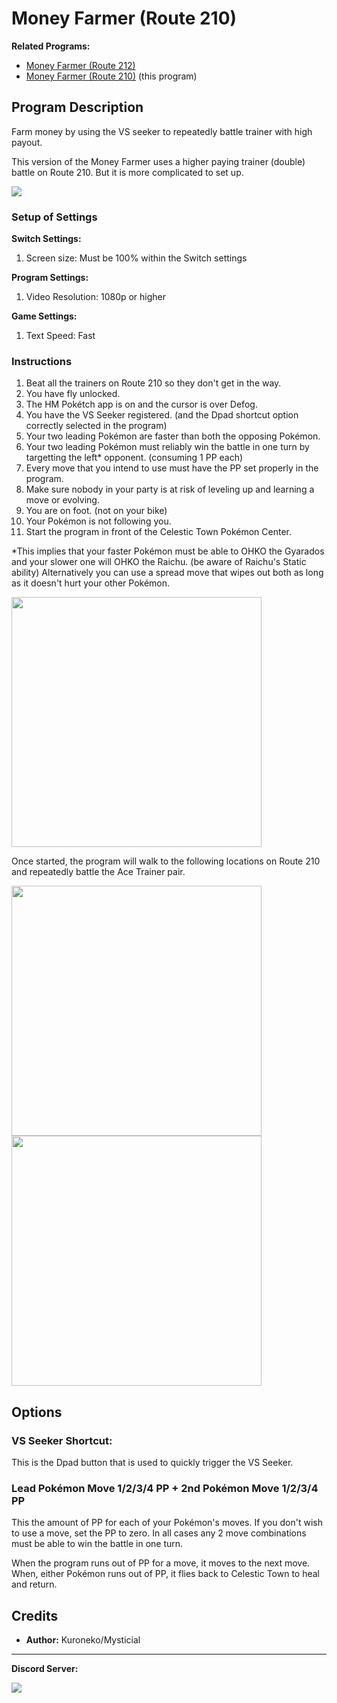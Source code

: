 # Money Farmer (Route 210)

**Related Programs:**
- [Money Farmer (Route 212)](MoneyFarmerRoute212.md)
- [Money Farmer (Route 210)](MoneyFarmerRoute210.md) (this program)

## Program Description

Farm money by using the VS seeker to repeatedly battle trainer with high payout.

This version of the Money Farmer uses a higher paying trainer (double) battle on Route 210. But it is more complicated to set up.

<img src="../images/MoneyFarmerRoute210-3.png">

### Setup of Settings

**Switch Settings:**
1. Screen size: Must be 100% within the Switch settings

**Program Settings:**
1. Video Resolution: 1080p or higher

**Game Settings:**
1. Text Speed: Fast

### Instructions

1. Beat all the trainers on Route 210 so they don't get in the way.
2. You have fly unlocked.
3. The HM Pokétch app is on and the cursor is over Defog.
3. You have the VS Seeker registered. (and the Dpad shortcut option correctly selected in the program)
4. Your two leading Pokémon are faster than both the opposing Pokémon.
5. Your two leading Pokémon must reliably win the battle in one turn by targetting the left* opponent. (consuming 1 PP each)
6. Every move that you intend to use must have the PP set properly in the program.
7. Make sure nobody in your party is at risk of leveling up and learning a move or evolving.
8. You are on foot. (not on your bike)
9. Your Pokémon is not following you.
10. Start the program in front of the Celestic Town Pokémon Center.

*This implies that your faster Pokémon must be able to OHKO the Gyarados and your slower one will OHKO the Raichu. (be aware of Raichu's Static ability)
Alternatively you can use a spread move that wipes out both as long as it doesn't hurt your other Pokémon.

<img src="../images/MoneyFarmerRoute210-0.png" width="400">

Once started, the program will walk to the following locations on Route 210 and repeatedly battle the Ace Trainer pair.

<img src="../images/MoneyFarmerRoute210-1.png" width="400"> <img src="../images/MoneyFarmerRoute210-2.png" width="400">


## Options


### VS Seeker Shortcut:

This is the Dpad button that is used to quickly trigger the VS Seeker.

### Lead Pokémon Move 1/2/3/4 PP + 2nd Pokémon Move 1/2/3/4 PP

This the amount of PP for each of your Pokémon's moves.
If you don't wish to use a move, set the PP to zero. In all cases any 2 move combinations must be able to win the battle in one turn.

When the program runs out of PP for a move, it moves to the next move. When, either Pokémon runs out of PP, it flies back to Celestic Town to heal and return.


## Credits

- **Author:** Kuroneko/Mysticial



<hr>

**Discord Server:** 

[<img src="https://canary.discordapp.com/api/guilds/695809740428673034/widget.png?style=banner2">](https://discord.gg/cQ4gWxN)




